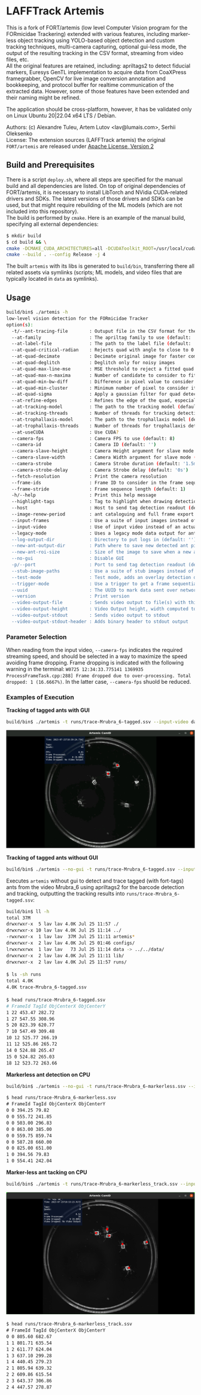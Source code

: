 # LAFFTrack Artemis
This is a fork of FORT/artemis (low level Computer Vision program for the FORmicidae Trackering) extended with various features, including marker-less object tracking using YOLO-based object detection and custom tracking techniques, multi-camera capturing, optional gui-less mode, the output of the resulting tracking in the CSV format, streaming from video files, etc.  
All the original features are retained, including: apriltags2 to detect fiducial markers, Euresys GenTL implementation to acquire data from CoaXPress framegrabber, OpenCV for live image conversion annotation and bookkeeping, and protocol buffer for realtime communication of the extracted data. However, some of those features have been extended and their naming might be refined.  

The application should be cross-platform, however, it has be validated only on Linux Ubuntu 20|22.04 x64 LTS / Debian.

Authors:  (c) Alexandre Tuleu, Artem Lutov &lt;&#108;&#97;v&commat;lumais&#46;&#99;om&gt;, Serhii Oleksenko  
License: The extension sources (LAFFTrack artemis) the original `FORT/artemis` are released under [Apache License, Version 2](www.apache.org/licenses/LICENSE-2.0.html)  

## Build and Prerequisites
There is a script `deploy.sh`, where all steps are specified for the manual build and all dependencies are listed. On top of original dependencies of FORT/artemis, it is necessary to install LibTorch and NVidia CUDA-related drivers and SDKs. The latest versions of those drivers and SDKs can be used, but that might require rebuilding of the ML models (which are not included into this repository).  
The build is performed by `cmake`. Here is an example of the manual build, specifying all external dependencies:
```sh
$ mkdir build
$ cd build && \
cmake -DCMAKE_CUDA_ARCHITECTURES=all -DCUDAToolkit_ROOT=/usr/local/cuda -DCMAKE_CUDA_COMPILER=/usr/local/cuda/bin/nvcc -DOpenCV_DIR=/opt/xdk/opencv/build -DTORCH_INSTALL_PREFIX=/opt/xdk/libtorch-cxx11-gpu -DTorch_DIR=/opt/xdk/libtorch-cxx11-gpu/share/cmake/Torch .. && \
cmake --build . --config Release -j 4
```
The built `artemis` with its libs is generated to `build/bin`, transferring there all related assets via symlinks (scripts; ML models, and video files that are typically located in `data` as symlinks).

## Usage

```sh
build/bin$ ./artemis -h
low-level vision detection for the FORmicidae Tracker
option(s):
  -t/--ant-tracing-file        : Outuput file in the CSV format for the ant tracking (i.e., runs/tacking.ssv) (default: '')
  --at-family                  : The apriltag family to use (default: '')
  --at-label-file              : The path to the label file (default: '')
  --at-quad-critical-radian    : Rejects quad with angle to close to 0 or 180 degrees (default: 0.174533)
  --at-quad-decimate           : Decimate original image for faster computation but worse pose estimation. Should be 1.0 (no decimation), 1.5, 2, 3 or 4 (default: 1)
  --at-quad-deglitch           : Deglitch only for noisy images
  --at-quad-max-line-mse       : MSE threshold to reject a fitted quad (default: 10)
  --at-quad-max-n-maxima       : Number of candidate to consider to fit quad corner (default: 10)
  --at-quad-min-bw-diff        : Difference in pixel value to consider a region black or white (default: 40)
  --at-quad-min-cluster        : Minimum number of pixel to consider it a quad (default: 5)
  --at-quad-sigma              : Apply a gaussian filter for quad detection, noisy image likes a slight filter like 0.8, for ant detection, 0.0 is almost always fine (default: 0)
  --at-refine-edges            : Refines the edge of the quad, especially needed if decimation is used.
  --at-tracking-model          : The path to the tracking model (default: '')
  --at-tracking-threads        : Number of threads for tracking detection (default: 1)
  --at-trophallaxis-model      : The path to the trophallaxis model (default: '')
  --at-trophallaxis-threads    : Number of threads for trophallaxis detection (default: 1)
  --at-useCUDA                 : Use CUDA?
  --camera-fps                 : Camera FPS to use (default: 8)
  --camera-id                  : Сamera ID (default: '')
  --camera-slave-height        : Camera Height argument for slave mode (default: 0)
  --camera-slave-width         : Camera Width argument for slave mode (default: 0)
  --camera-strobe              : Camera Strobe duration (default: '1.5ms')
  --camera-strobe-delay        : Camera Strobe delay (default: '0s')
  --fetch-resolution           : Print the camera resolution
  --frame-ids                  : Frame ID to consider in the frame sequence, if empty consider all (default: '')
  --frame-stride               : Frame sequence length (default: 1)
  -h/--help                    : Print this help message
  --highlight-tags             : Tag to highlight when drawing detections (default: '')
  --host                       : Host to send tag detection readout (default: '')
  --image-renew-period         : ant cataloguing and full frame export renew period (default: '2h0m0s')
  --input-frames               : Use a suite of input images instead of an actual framegrabber (default: '')
  --input-video                : Use of input video instead of an actual framegrabber (default: '')
  --legacy-mode                : Uses a legacy mode data output for ants cataloging and video output display. The data will be convertible to the data expected by the former Keller's group tracking system
  --log-output-dir             : Directory to put logs in (default: '')
  --new-ant-output-dir         : Path where to save new detected ant pictures (default: '')
  --new-ant-roi-size           : Size of the image to save when a new ant is found (default: 600)
  --no-gui                     : Disable GUI
  -p/--port                    : Port to send tag detection readout (default: 3002)
  --stub-image-paths           : Use a suite of stub images instead of an actual framegrabber (default: '')
  --test-mode                  : Test mode, adds an overlay detection drawing and statistics
  --trigger-mode               : Use a trigger to get a frame sequential/parallel (default: 'none')
  --uuid                       : The UUID to mark data sent over network (default: '')
  --version                    : Print version
  --video-output-file          : Sends video output to file(s) with this basename, automatically adding the suffix "_CamId-<CamId>.mp4" (default: '')
  --video-output-height        : Video Output height, width computed to maintain the aspect ratio, 0 means use frame height (default: 1080)
  --video-output-stdout        : Sends video output to stdout
  --video-output-stdout-header : Adds binary header to stdout output
```

### Parameter Selection
When reading from the input video, `--camera-fps` indicates the required streaming speed, and should be selected in a way to maximize the speed avoiding frame dropping. Frame dropping is indicated with the following warning in the terminal: `W0725 12:34:33.775141 1369935 ProcessFrameTask.cpp:288] Frame dropped due to over-processing. Total dropped: 1 (16.6667%)`. In the latter case, `--camera-fps` shuold be reduced.

### Examples of Execution

__Tracking of tagged ants with GUI__
```sh
build/bin$ ./artemis -t runs/trace-Mrubra_6-tagged.ssv --input-video data/video/TaggedAnts/Mrubra_6_ARTag_1dot3mm_test_2496px_10fps_0_MV-CH430-90XM-F-NF_clip.mp4 --at-family 16h5
```
![artemis_tacking_tagged](img/artemis_tacking_tagged_2023-07-25.jpg)

__Tracking of tagged ants without GUI__
```sh
build/bin$ ./artemis --no-gui -t runs/trace-Mrubra_6-tagged.ssv --input-video data/video/TaggedAnts/Mrubra_6_ARTag_1dot3mm_test_2496px_10fps_0_MV-CH430-90XM-F-NF_clip.mp4 --at-family 16h5
```
Executes `artemis` without gui to detect and trace tagged (with fort-tags) ants from the video Mrubra_6 using apriltags2 for the barcode detection and tracking, outputting the tracking results into `runs/trace-Mrubra_6-tagged.ssv`:
```sh
build/bin$ ll -h
total 37M
drwxrwxr-x  5 lav lav 4.0K Jul 25 11:57 ./
drwxrwxr-x 10 lav lav 4.0K Jul 25 11:14 ../
-rwxrwxr-x  1 lav lav  37M Jul 25 11:11 artemis*
drwxrwxr-x  2 lav lav 4.0K Jul 25 01:46 configs/
lrwxrwxrwx  1 lav lav   73 Jul 25 11:14 data -> ../../data/
drwxrwxr-x  2 lav lav 4.0K Jul 25 11:11 lib/
drwxrwxr-x  2 lav lav 4.0K Jul 25 11:57 runs/

$ ls -sh runs
total 4.0K
4.0K trace-Mrubra_6-tagged.ssv

$ head runs/trace-Mrubra_6-tagged.ssv
# FrameId TagId ObjCenterX ObjCenterY
1 22 453.47 282.72
1 27 547.55 308.96
5 20 823.39 620.77
7 10 547.49 309.48
10 12 525.77 266.19
11 12 525.86 265.72
14 0 524.88 265.47
15 0 524.82 265.03
18 12 523.72 263.66
```

__Markerless ant detection on CPU__
```sh
build/bin$ ./artemis --no-gui -t runs/trace-Mrubra_6-markerless.ssv --input-video data/video/TaggedAnts/Mrubra_6_ARTag_1dot3mm_test_2496px_10fps_0_MV-CH430-90XM-F-NF_clip.mp4 --at-trophallaxis-model data/models/AntED_yolo5_traced_992.pt --camera-fps 2
```

```txt
$ head runs/trace-Mrubra_6-markerless.ssv 
# FrameId TagId ObjCenterX ObjCenterY
0 0 394.25 79.82
0 0 555.72 241.85
0 0 503.00 296.83
0 0 863.00 385.00
0 0 559.75 859.74
0 0 587.28 660.00
0 0 825.00 651.00
1 0 394.56 79.83
1 0 554.41 242.04
```

__Marker-less ant tacking on CPU__
```sh
build/bin$ ./artemis -t runs/trace-Mrubra_6-markerless_track.ssv --input-video data/video/TaggedAnts/Mrubra_6_ARTag_1dot3mm_test_2496px_10fps_0_MV-CH430-90XM-F-NF_clip.mp4 --at-tracking-model data/models/AntED_yolo5_traced_992.pt --camera-fps 0.25
```
![artemis_tacking_markerless](img/artemis_tacking_markerless-2_2023-07-25.jpg)

```txt
$ head runs/trace-Mrubra_6-markerless_track.ssv
# FrameId TagId ObjCenterX ObjCenterY
0 0 805.60 682.67
1 1 801.71 635.54
1 2 611.77 624.04
1 3 637.10 299.28
1 4 440.45 279.23
2 1 805.94 639.32
2 2 609.86 615.54
2 3 643.37 306.86
2 4 447.57 278.87
```

